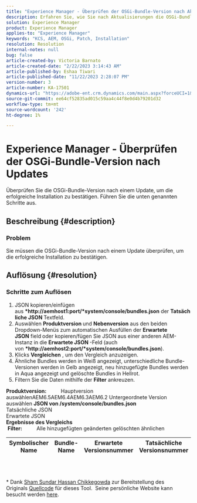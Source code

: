 ```yaml
---
title: "Experience Manager - Überprüfen der OSGi-Bundle-Version nach Aktualisierungen"
description: Erfahren Sie, wie Sie nach Aktualisierungen die OSGi-Bundle-Version überprüfen.
solution: Experience Manager
product: Experience Manager
applies-to: "Experience Manager"
keywords: "KCS, AEM, OSGi, Patch, Installation"
resolution: Resolution
internal-notes: null
bug: false
article-created-by: Victoria Barnato
article-created-date: "2/22/2023 3:14:43 AM"
article-published-by: Eshaa Tiwari
article-published-date: "11/22/2023 2:28:07 PM"
version-number: 3
article-number: KA-17501
dynamics-url: "https://adobe-ent.crm.dynamics.com/main.aspx?forceUCI=1&pagetype=entityrecord&etn=knowledgearticle&id=b247d608-5fb2-ed11-83fe-6045bd0067ea"
source-git-commit: ee64cf52835ad015c59aa4c44f8e0d4b79201d32
workflow-type: tm+mt
source-wordcount: '242'
ht-degree: 1%

---
```


# Experience Manager - Überprüfen der OSGi-Bundle-Version nach Updates


Überprüfen Sie die OSGi-Bundle-Version nach einem Update, um die erfolgreiche Installation zu bestätigen. Führen Sie die unten genannten Schritte aus.

## Beschreibung {#description}


### Problem

Sie müssen die OSGi-Bundle-Version nach einem Update überprüfen, um die erfolgreiche Installation zu bestätigen.


## Auflösung {#resolution}


### Schritte zum Auflösen

1. JSON kopieren/einfügen aus <b>*http://aemhost1:port/*system/console/bundles.json</b> der <b>Tatsächliche JSON </b>Textfeld.
2. Auswählen <b>Produktversion </b>und <b>Nebenversion</b> aus den beiden Dropdown-Menüs zum automatischen Ausfüllen der <b>Erwartete JSON</b> field<b> </b>oder kopieren/fügen Sie JSON aus einer anderen AEM-Instanz in die <b>Erwartete JSON </b>-Feld (auch von <b>*http://aemhost2:port/*system/console/bundles.json</b>).
3. Klicks <b>Vergleichen</b> , um den Vergleich anzuzeigen.
4. Ähnliche Bundles werden in Weiß angezeigt, unterschiedliche Bundle-Versionen werden in Gelb angezeigt, neu hinzugefügte Bundles werden in Aqua angezeigt und gelöschte Bundles in Hellrot.
5. Filtern Sie die Daten mithilfe der <b>Filter</b> ankreuzen.

<b>Produktversion:</b>          Hauptversion auswählenAEM6.5AEM6.4AEM6.3AEM6.2 Untergeordnete Version auswählen
<b>JSON von /system/console/bundles.json</b><br>Tatsächliche JSON <br>Erwartete JSON 
 <br><b>Ergebnisse des Vergleichs</b><br> <b>Filter:</b>          Alle hinzugefügten geänderten gelöschten ähnlichen     <br>

| Symbolischer Name | Bundle-Name | Erwartete Versionsnummer | Tatsächliche Versionsnummer |
| --- | --- | --- | --- |

<br> 




\* Dank [Sham Sundar Hassan Chikkegowda](https://www.linkedin.com/in/sham-sundar-hassan-chikkegowda-6b03a517) zur Bereitstellung des Originals [Quellcode](https://github.com/Schikkeg/schikkeg.github.io/blob/master/tools/coi.html) für dieses Tool.  Seine persönliche Website kann besucht werden [here](https://www.aemstuff.com/).
